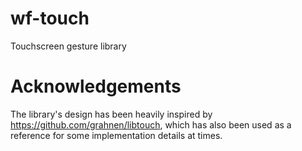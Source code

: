 # wf-touch

Touchscreen gesture library

# Acknowledgements

The library's design has been heavily inspired by https://github.com/grahnen/libtouch,
which has also been used as a reference for some implementation details at times.
